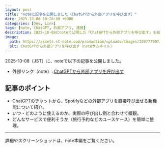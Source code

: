 ```yaml
---
layout: post
title: "noteに記事を公開しました（ChatGPTから外部アプリを呼び出す）"
date: 2025-10-08 10:20:00 +0900
categories: [Dev, Link]
tags: [note, ChatGPT, 外部アプリ, 連携]
description: 2025-10-08にnoteで公開した「ChatGPTから外部アプリを呼び出す」を紹介します。
image:
  path: https://assets.st-note.com/production/uploads/images/220777997/rectangle_large_type_2_0a19b23bdf0ad9368e3ce85ae26030c3.png?fit=bounds&quality=85&width=1280
  alt: ChatGPTから外部アプリを呼び出す（noteサムネイル）
---
```


2025-10-08（JST）に、noteで以下の記事を公開しました。

- 外部リンク（note）: [ChatGPTから外部アプリを呼び出す](https://note.com/hantani/n/n2eb4dc7a7483)

## 記事のポイント

- ChatGPTのチャットから、Spotifyなどの外部アプリを直接呼び出せる新機能について紹介。
- いつ・どのように使えるのか、実際の呼び出し例と合わせて概観。
- どんなサービスで便利そうか（旅行予約などのユースケース）を簡単に整理。

---

詳細やスクリーンショットは、note本編をご覧ください。

